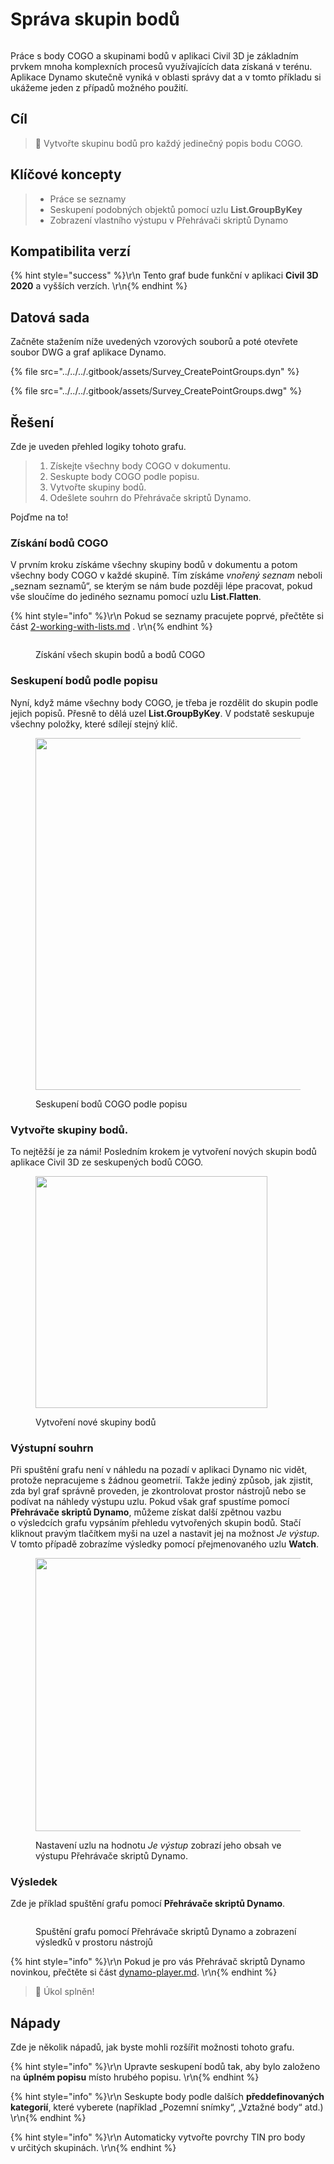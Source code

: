 # Správa skupin bodů

<figure><img src="../../../.gitbook/assets/Survey_CreatePointGroups_Player.gif" alt=""><figcaption></figcaption></figure>

Práce s body COGO a skupinami bodů v aplikaci Civil 3D je základním prvkem mnoha komplexních procesů využívajících data získaná v terénu. Aplikace Dynamo skutečně vyniká v oblasti správy dat a v tomto příkladu si ukážeme jeden z případů možného použití.  

## Cíl

> :dart: Vytvořte skupinu bodů pro každý jedinečný popis bodu COGO. 

## Klíčové koncepty

> * Práce se seznamy
> * Seskupení podobných objektů pomocí uzlu **List.GroupByKey**
> * Zobrazení vlastního výstupu v Přehrávači skriptů Dynamo

## Kompatibilita verzí

{% hint style="success" %}\r\n Tento graf bude funkční v aplikaci **Civil 3D 2020** a vyšších verzích. \r\n{% endhint %}

## Datová sada

Začněte stažením níže uvedených vzorových souborů a poté otevřete soubor DWG a graf aplikace Dynamo.

{% file src="../../../.gitbook/assets/Survey_CreatePointGroups.dyn" %}

{% file src="../../../.gitbook/assets/Survey_CreatePointGroups.dwg" %}

## Řešení

Zde je uveden přehled logiky tohoto grafu.

> 1. Získejte všechny body COGO v dokumentu.
> 2. Seskupte body COGO podle popisu.
> 3. Vytvořte skupiny bodů.
> 4. Odešlete souhrn do Přehrávače skriptů Dynamo.

Pojďme na to!

### Získání bodů COGO

V prvním kroku získáme všechny skupiny bodů v dokumentu a potom všechny body COGO v každé skupině. Tím získáme _vnořený seznam_ neboli „seznam seznamů“, se kterým se nám bude později lépe pracovat, pokud vše sloučíme do jediného seznamu pomocí uzlu **List.Flatten**.

{% hint style="info" %}\r\n Pokud se seznamy pracujete poprvé, přečtěte si část [2-working-with-lists.md](../../../5\_essential\_nodes\_and\_concepts/5-4\_designing-with-lists/2-working-with-lists.md "mention") . \r\n{% endhint %}

<figure><img src="../../../.gitbook/assets/Survey_CreatePointGroups_GetPoints.png" alt=""><figcaption><p>Získání všech skupin bodů a bodů COGO </p></figcaption></figure>

### Seskupení bodů podle popisu

Nyní, když máme všechny body COGO, je třeba je rozdělit do skupin podle jejich popisů. Přesně to dělá uzel **List.GroupByKey**. V podstatě seskupuje všechny položky, které sdílejí stejný klíč.

<figure><img src="../../../.gitbook/assets/Survey_CreatePointGroups_GroupPoints.png" alt="" width="563"><figcaption><p>Seskupení bodů COGO podle popisu</p></figcaption></figure>

### Vytvořte skupiny bodů.

To nejtěžší je za námi! Posledním krokem je vytvoření nových skupin bodů aplikace Civil 3D ze seskupených bodů COGO.

<figure><img src="../../../.gitbook/assets/Survey_CreatePointGroups_CreatePointGroups.png" alt="" width="371"><figcaption><p>Vytvoření nové skupiny bodů</p></figcaption></figure>

### Výstupní souhrn

Při spuštění grafu není v náhledu na pozadí v aplikaci Dynamo nic vidět, protože nepracujeme s žádnou geometrií. Takže jediný způsob, jak zjistit, zda byl graf správně proveden, je zkontrolovat prostor nástrojů nebo se podívat na náhledy výstupu uzlu. Pokud však graf spustíme pomocí **Přehrávače skriptů Dynamo**, můžeme získat další zpětnou vazbu o výsledcích grafu vypsáním přehledu vytvořených skupin bodů. Stačí kliknout pravým tlačítkem myši na uzel a nastavit jej na možnost _Je výstup_. V tomto případě zobrazíme výsledky pomocí přejmenovaného uzlu **Watch**.

<figure><img src="../../../.gitbook/assets/Survey_CreatePointGroups_Output.png" alt="" width="437"><figcaption><p>Nastavení uzlu na hodnotu <em>Je výstup</em> zobrazí jeho obsah ve výstupu Přehrávače skriptů Dynamo.</p></figcaption></figure>

### Výsledek

Zde je příklad spuštění grafu pomocí **Přehrávače skriptů Dynamo**.

<figure><img src="../../../.gitbook/assets/Survey_CreatePointGroups_Player.gif" alt=""><figcaption><p>Spuštění grafu pomocí Přehrávače skriptů Dynamo a zobrazení výsledků v prostoru nástrojů</p></figcaption></figure>

{% hint style="info" %}\r\n Pokud je pro vás Přehrávač skriptů Dynamo novinkou, přečtěte si část [dynamo-player.md](../../dynamo-player.md "mention"). \r\n{% endhint %}

> :tada: Úkol splněn!

## Nápady

Zde je několik nápadů, jak byste mohli rozšířit možnosti tohoto grafu.

{% hint style="info" %}\r\n Upravte seskupení bodů tak, aby bylo založeno na **úplném popisu** místo hrubého popisu. \r\n{% endhint %}

{% hint style="info" %}\r\n Seskupte body podle dalších **předdefinovaných kategorií**, které vyberete (například „Pozemní snímky“, „Vztažné body“ atd.) \r\n{% endhint %}

{% hint style="info" %}\r\n Automaticky vytvořte povrchy TIN pro body v určitých skupinách.  \r\n{% endhint %}
